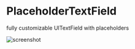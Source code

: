 PlaceholderTextField
====================

fully customizable UITextField with placeholders


![screenshot](http://eugenepblog.files.wordpress.com/2013/12/screen-shot-2013-12-28-at-1-59-57-pm.png?w=452)